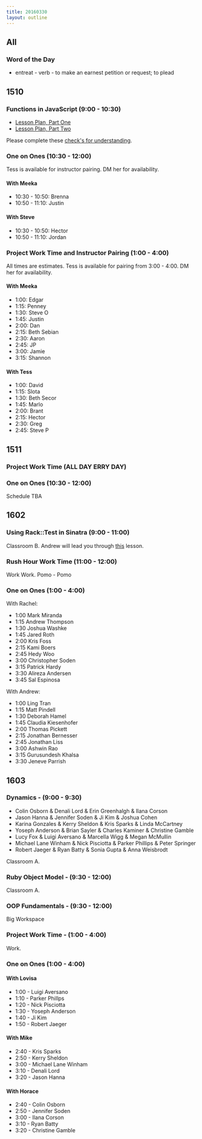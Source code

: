 ```yaml
---
title: 20160330
layout: outline
---
```


## All

### Word of the Day
* entreat - verb - to make an earnest petition or request; to plead


## 1510

### Functions in JavaScript (9:00 - 10:30)

- [Lesson Plan, Part One](https://github.com/mdn/advanced-js-fundamentals-ck/blob/gh-pages/tutorials/02-functions/01-calling-functions.md)
- [Lesson Plan, Part Two](https://github.com/mdn/advanced-js-fundamentals-ck/blob/gh-pages/tutorials/02-functions/02-what-is-this.md)

Please complete these [check's for understanding](https://gist.github.com/stevekinney/ce6bc34f008281fdd85c74eb1dbe039c).

### One on Ones (10:30 - 12:00)

Tess is available for instructor pairing. DM her for availability.

#### With Meeka

- 10:30 - 10:50: Brenna
- 10:50 - 11:10: Justin

#### With Steve

- 10:30 - 10:50: Hector
- 10:50 - 11:10: Jordan

### Project Work Time and Instructor Pairing (1:00 - 4:00)

All times are estimates. Tess is available for pairing from 3:00 - 4:00. DM her for availability.

#### With Meeka

- 1:00: Edgar
- 1:15: Penney
- 1:30: Steve O
- 1:45: Justin
- 2:00: Dan
- 2:15: Beth Sebian
- 2:30: Aaron
- 2:45: JP
- 3:00: Jamie
- 3:15: Shannon

#### With Tess

- 1:00: David
- 1:15: Slota
- 1:30: Beth Secor
- 1:45: Marlo
- 2:00: Brant
- 2:15: Hector
- 2:30: Greg
- 2:45: Steve P


## 1511

### Project Work Time  (ALL DAY ERRY DAY)

### One on Ones (10:30 - 12:00)

Schedule TBA


## 1602

### Using Rack::Test in Sinatra (9:00 - 11:00)

Classroom B. Andrew will lead you through [this](https://github.com/turingschool/lesson_plans/blob/master/ruby_02-web_applications_with_ruby/rack_test_in_sinatra.markdown) lesson.

### Rush Hour Work Time (11:00 - 12:00)

Work Work. Pomo - Pomo

### One on Ones (1:00 - 4:00)

With Rachel:

* 1:00 Mark Miranda
* 1:15 Andrew Thompson
* 1:30 Joshua Washke
* 1:45 Jared Roth
* 2:00 Kris Foss
* 2:15 Kami Boers
* 2:45 Hedy Woo
* 3:00 Christopher Soden
* 3:15 Patrick Hardy
* 3:30 Alireza Andersen
* 3:45 Sal Espinosa

With Andrew:

* 1:00 Ling Tran
* 1:15 Matt Pindell
* 1:30 Deborah Hamel
* 1:45 Claudia Kiesenhofer
* 2:00 Thomas Pickett
* 2:15 Jonathan Bernesser
* 2:45 Jonathan Liss
* 3:00 Ashwin Rao
* 3:15 Gurusundesh Khalsa
* 3:30 Jeneve Parrish


## 1603

### Dynamics - (9:00 - 9:30)

* Colin Osborn & Denali Lord & Erin Greenhalgh & Ilana Corson
* Jason Hanna & Jennifer Soden & Ji Kim & Joshua Cohen
* Karina Gonzales & Kerry Sheldon & Kris Sparks & Linda McCartney
* Yoseph Anderson & Brian Sayler & Charles Kaminer & Christine Gamble
* Lucy Fox & Luigi Aversano & Marcella Wigg & Megan McMullin
* Michael Lane Winham & Nick Pisciotta & Parker Phillips & Peter Springer
* Robert Jaeger & Ryan Batty & Sonia Gupta & Anna Weisbrodt

Classroom A.

### Ruby Object Model - (9:30 - 12:00)

Classroom A.

### OOP Fundamentals - (9:30 - 12:00)

Big Workspace

### Project Work Time - (1:00 - 4:00)

Work.

### One on Ones (1:00 - 4:00)

#### With Lovisa
* 1:00 - Luigi Aversano
* 1:10 - Parker Phillps
* 1:20 - Nick Pisciotta
* 1:30 - Yoseph Anderson
* 1:40 - Ji Kim
* 1:50 - Robert Jaeger

#### With Mike
* 2:40 - Kris Sparks
* 2:50 - Kerry Sheldon
* 3:00 - Michael Lane Winham
* 3:10 - Denali Lord
* 3:20 - Jason Hanna

#### With Horace
* 2:40 - Colin Osborn
* 2:50 - Jennifer Soden
* 3:00 - Ilana Corson
* 3:10 - Ryan Batty
* 3:20 - Christine Gamble
